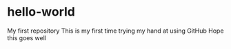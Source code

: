 # hello-world
My first repository
This is my first time trying my hand at using GitHub
Hope this goes well
